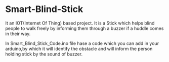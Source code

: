 # Smart-Blind-Stick
It an IOT(Internet Of Thing) based project.
It is a Stick which helps blind people to walk freely by informing them through a buzzer if a huddle comes in their way.


In Smart_Blind_Stick_Code.ino file hase a code which you can add in your arduino,by which it will identify the obstacle and will inform the 
person holding stick by the sound of buzzer.
